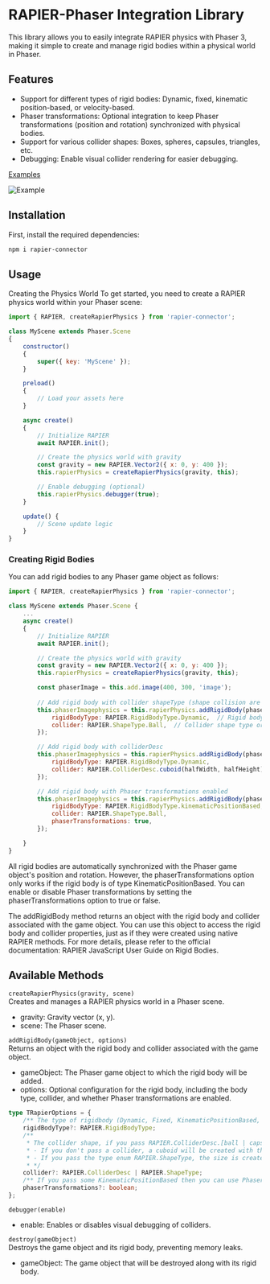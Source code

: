 # RAPIER-Phaser Integration Library

This library allows you to easily integrate RAPIER physics with Phaser 3, making it simple to create and manage rigid bodies within a physical world in Phaser.

## Features
- Support for different types of rigid bodies: Dynamic, fixed, kinematic position-based, or velocity-based.
- Phaser transformations: Optional integration to keep Phaser transformations (position and rotation) synchronized with physical bodies.
- Support for various collider shapes: Boxes, spheres, capsules, triangles, etc.
- Debugging: Enable visual collider rendering for easier debugging.

[Examples](https://phaser.io/sandbox/full/GcQ31KLH)

![Example](https://i.gyazo.com/0e03de1292b8415ffdb4c571c87e081b.png)

## Installation
First, install the required dependencies:
```bash
npm i rapier-connector
```

## Usage
Creating the Physics World
To get started, you need to create a RAPIER physics world within your Phaser scene:

```js
import { RAPIER, createRapierPhysics } from 'rapier-connector';

class MyScene extends Phaser.Scene
{
    constructor()
    {
        super({ key: 'MyScene' });
    }

    preload()
    {
        // Load your assets here
    }

    async create()
    {
        // Initialize RAPIER
        await RAPIER.init();

        // Create the physics world with gravity
        const gravity = new RAPIER.Vector2({ x: 0, y: 400 });
        this.rapierPhysics = createRapierPhysics(gravity, this);

        // Enable debugging (optional)
        this.rapierPhysics.debugger(true);
    }

    update() {
        // Scene update logic
    }
}
```

### Creating Rigid Bodies
You can add rigid bodies to any Phaser game object as follows:

```js
import { RAPIER, createRapierPhysics } from 'rapier-connector';

class MyScene extends Phaser.Scene {
    ...
    async create()
    {
        // Initialize RAPIER
        await RAPIER.init();

        // Create the physics world with gravity
        const gravity = new RAPIER.Vector2({ x: 0, y: 400 });
        this.rapierPhysics = createRapierPhysics(gravity, this);

        const phaserImage = this.add.image(400, 300, 'image');
        
        // Add rigid body with collider shapeType (shape collision are automatically created with the same size as the game object)
        this.phaserImagephysics = this.rapierPhysics.addRigidBody(phaserImage, {
            rigidBodyType: RAPIER.RigidBodyType.Dynamic,  // Rigid body type [fixed | dynamic | kinematicVelocityBased | kinematicPositionBased]
            collider: RAPIER.ShapeType.Ball,  // Collider shape type or colliderDesc
        });

        // Add rigid body with colliderDesc
        this.phaserImagephysics = this.rapierPhysics.addRigidBody(phaserImage, {
            rigidBodyType: RAPIER.RigidBodyType.Dynamic,
            collider: RAPIER.ColliderDesc.cuboid(halfWidth, halfHeight),  // Custom collider shape
        });

        // Add rigid body with Phaser transformations enabled
        this.phaserImagephysics = this.rapierPhysics.addRigidBody(phaserImage, {
            rigidBodyType: RAPIER.RigidBodyType.kinematicPositionBased,
            collider: RAPIER.ShapeType.Ball,
            phaserTransformations: true,
        });

    }
}
```

All rigid bodies are automatically synchronized with the Phaser game object's position and rotation. However, the phaserTransformations option only works if the rigid body is of type KinematicPositionBased. You can enable or disable Phaser transformations by setting the phaserTransformations option to true or false.

The addRigidBody method returns an object with the rigid body and collider associated with the game object. You can use this object to access the rigid body and collider properties, just as if they were created using native RAPIER methods. For more details, please refer to the official documentation: RAPIER JavaScript User Guide on Rigid Bodies.

## Available Methods
`createRapierPhysics(gravity, scene)`  
Creates and manages a RAPIER physics world in a Phaser scene.  
- gravity: Gravity vector (x, y).
- scene: The Phaser scene.

`addRigidBody(gameObject, options)`  
Returns an object with the rigid body and collider associated with the game object.
- gameObject: The Phaser game object to which the rigid body will be added.
- options: Optional configuration for the rigid body, including the body type, collider, and whether Phaser transformations are enabled.
```ts
type TRapierOptions = {
    /** The type of rigidbody (Dynamic, Fixed, KinematicPositionBased, KinematicVelocityBased) */
    rigidBodyType?: RAPIER.RigidBodyType;
    /**
     * The collider shape, if you pass RAPIER.ColliderDesc.[ball | capsule | cuboid | ...] you need pass the shape size example: RAPIER.ColliderDesc.ball(1.5)
     * - If you don't pass a collider, a cuboid will be created with the dimensions of the game object.
     * - If you pass the type enum RAPIER.ShapeType, the size is created with the dimensions of the object.
     * */
    collider?: RAPIER.ColliderDesc | RAPIER.ShapeType;
    /** If you pass some KinematicPositionBased then you can use Phaser's transformations. NOTE: Phaser transformations are only available for KinematicPositionBased rigid bodies. Scale is not supported please do it manually  */
    phaserTransformations?: boolean;
};
```

`debugger(enable)`   
- enable: Enables or disables visual debugging of colliders.

`destroy(gameObject)`  
Destroys the game object and its rigid body, preventing memory leaks.
- gameObject: The game object that will be destroyed along with its rigid body.  